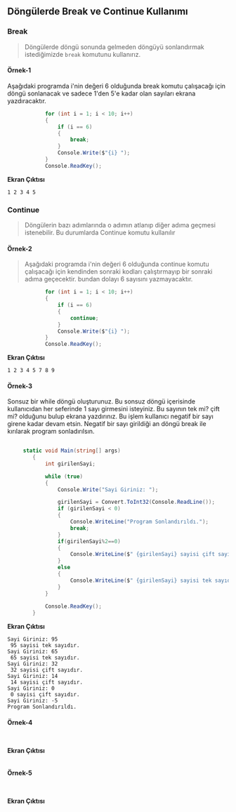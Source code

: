 ## Döngülerde Break ve Continue Kullanımı ##

### Break ### 
> Döngülerde döngü sonunda gelmeden döngüyü sonlandırmak istediğimizde `break` komutunu kullanırız.

#### Örnek-1 ####

Aşağıdaki programda i'nin değeri 6 olduğunda break komutu çalışacağı için döngü sonlanacak ve sadece 1'den  5'e kadar olan sayıları ekrana yazdıracaktır. 

```csharp
            for (int i = 1; i < 10; i++)
            {
                if (i == 6)
                {
                    break;
                }
                Console.Write($"{i} ");
            }
            Console.ReadKey();
```

**Ekran Çıktısı**
```
1 2 3 4 5 
```

### Continue ### 
> Döngülerin bazı adımlarında o adımın atlanıp diğer adıma geçmesi istenebilir. Bu durumlarda Continue komutu kullanılır

#### Örnek-2 ####

> Aşağıdaki programda i'nin değeri 6 olduğunda continue  komutu çalışacağı için kendinden sonraki kodları çalıştırmayıp bir sonraki adıma geçecektir. bundan dolayı 6 sayısını yazmayacaktır.

```csharp
            for (int i = 1; i < 10; i++)
            {
                if (i == 6)
                {
                    continue;
                }
                Console.Write($"{i} ");
            }
            Console.ReadKey();
```

**Ekran Çıktısı**
```
1 2 3 4 5 7 8 9
```

#### Örnek-3 ####

Sonsuz bir while döngü oluşturunuz. Bu sonsuz döngü içerisinde kullanıcıdan  her seferinde 1 sayı girmesini isteyiniz. Bu sayının tek mi? çift mi? olduğunu bulup ekrana yazdırınız. Bu işlem  kullanıcı negatif bir sayı girene kadar devam etsin. Negatif bir sayı girildiği an döngü break ile kırılarak program sonladırılsın.

```csharp
     
     static void Main(string[] args)
        {
            int girilenSayi;

            while (true)
            {
                Console.Write("Sayi Giriniz: ");

                girilenSayi = Convert.ToInt32(Console.ReadLine());
                if (girilenSayi < 0)
                {
                    Console.WriteLine("Program Sonlandırıldı.");
                    break;
                }
                if(girilenSayi%2==0)
                {
                    Console.WriteLine($" {girilenSayi} sayisi çift sayıdır.");
                }
                else
                {
                    Console.WriteLine($" {girilenSayi} sayisi tek sayıdır.");
                }
            }
            
            Console.ReadKey();
        }
```

**Ekran Çıktısı**

```
Sayi Giriniz: 95
 95 sayisi tek sayıdır.
Sayi Giriniz: 65
 65 sayisi tek sayıdır.
Sayi Giriniz: 32
 32 sayisi çift sayıdır.
Sayi Giriniz: 14
 14 sayisi çift sayıdır.
Sayi Giriniz: 0
 0 sayisi çift sayıdır.
Sayi Giriniz: -5
Program Sonlandırıldı.
```

#### Örnek-4 ####



```csharp
           
```

**Ekran Çıktısı**
```

```

#### Örnek-5 ####


```csharp
           
```

**Ekran Çıktısı**
```

```
